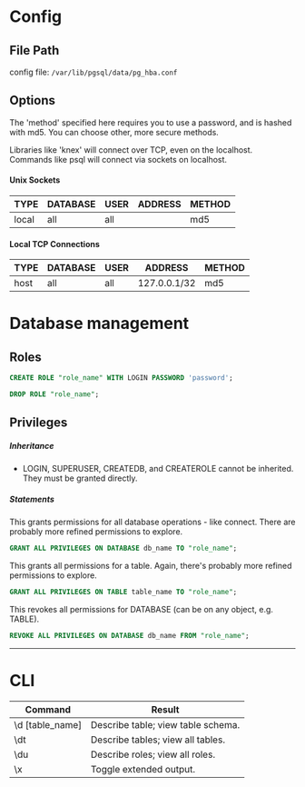 # Config
## File Path
config file: `/var/lib/pgsql/data/pg_hba.conf`
## Options

The 'method' specified here requires you to use a password, and is hashed with md5. You can choose other, more secure methods.

Libraries like 'knex' will connect over TCP, even on the localhost. Commands like psql will connect via sockets on localhost.
#### Unix Sockets
TYPE | DATABASE | USER | ADDRESS | METHOD
--- | --- | --- | --- | ---
local | all | all | | md5

#### Local TCP Connections
TYPE | DATABASE | USER | ADDRESS | METHOD
--- | --- | --- | --- | ---
host | all | all | 127.0.0.1/32 | md5

# Database management
## Roles
```sql
CREATE ROLE "role_name" WITH LOGIN PASSWORD 'password';
```
```sql
DROP ROLE "role_name";
```
## Privileges
##### Inheritance
* LOGIN, SUPERUSER, CREATEDB, and CREATEROLE cannot be inherited. They must be granted directly.
##### Statements
This grants permissions for all database operations - like connect. There are probably more refined permissions to explore.
```sql
GRANT ALL PRIVILEGES ON DATABASE db_name TO "role_name";
```
This grants all permissions for a table. Again, there's probably more refined permissions to explore.
```sql
GRANT ALL PRIVILEGES ON TABLE table_name TO "role_name";
```
This revokes all permissions for DATABASE (can be on any object, e.g. TABLE).
```sql
REVOKE ALL PRIVILEGES ON DATABASE db_name FROM "role_name";
```
---

# CLI
Command | Result
--- | ---
\d [table_name] | Describe table; view table schema.
\dt | Describe tables; view all tables.
\du | Describe roles; view all roles.
\x | Toggle extended output.


